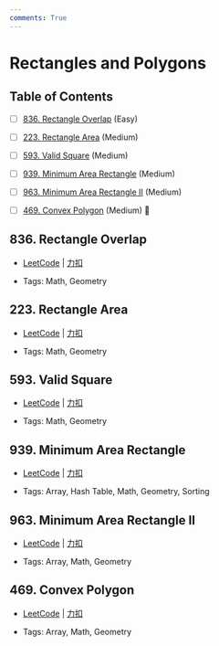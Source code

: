 ```yaml
---
comments: True
---
```


# Rectangles and Polygons

## Table of Contents

- [ ] [836. Rectangle Overlap](#836-rectangle-overlap) (Easy)
- [ ] [223. Rectangle Area](#223-rectangle-area) (Medium)
- [ ] [593. Valid Square](#593-valid-square) (Medium)
- [ ] [939. Minimum Area Rectangle](#939-minimum-area-rectangle) (Medium)
- [ ] [963. Minimum Area Rectangle II](#963-minimum-area-rectangle-ii) (Medium)
- [ ] [469. Convex Polygon](#469-convex-polygon) (Medium) 👑


## 836. Rectangle Overlap

-    [LeetCode](https://leetcode.com/problems/rectangle-overlap/) | [力扣](https://leetcode.cn/problems/rectangle-overlap/)

-   Tags: Math, Geometry



## 223. Rectangle Area

-    [LeetCode](https://leetcode.com/problems/rectangle-area/) | [力扣](https://leetcode.cn/problems/rectangle-area/)

-   Tags: Math, Geometry



## 593. Valid Square

-    [LeetCode](https://leetcode.com/problems/valid-square/) | [力扣](https://leetcode.cn/problems/valid-square/)

-   Tags: Math, Geometry



## 939. Minimum Area Rectangle

-    [LeetCode](https://leetcode.com/problems/minimum-area-rectangle/) | [力扣](https://leetcode.cn/problems/minimum-area-rectangle/)

-   Tags: Array, Hash Table, Math, Geometry, Sorting



## 963. Minimum Area Rectangle II

-    [LeetCode](https://leetcode.com/problems/minimum-area-rectangle-ii/) | [力扣](https://leetcode.cn/problems/minimum-area-rectangle-ii/)

-   Tags: Array, Math, Geometry



## 469. Convex Polygon

-    [LeetCode](https://leetcode.com/problems/convex-polygon/) | [力扣](https://leetcode.cn/problems/convex-polygon/)

-   Tags: Array, Math, Geometry
